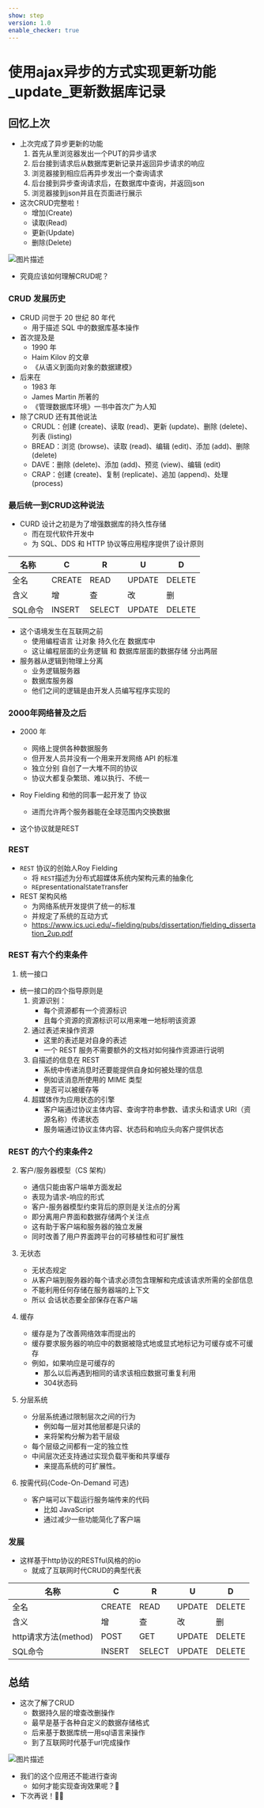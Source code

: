 ```yaml
---
show: step
version: 1.0
enable_checker: true
---
```


#  使用ajax异步的方式实现更新功能_update_更新数据库记录

## 回忆上次

- 上次完成了异步更新的功能
	1. 首先从里浏览器发出一个PUT的异步请求
	2. 后台接到请求后从数据库更新记录并返回异步请求的响应
	3. 浏览器接到相应后再异步发出一个查询请求
	4. 后台接到异步查询请求后，在数据库中查询，并返回json
	5. 浏览器接到json并且在页面进行展示
- 这次CRUD完整啦！
	- 增加(Create)
	- 读取(Read)
	- 更新(Update)
	- 删除(Delete)

![图片描述](https://doc.shiyanlou.com/courses/uid1190679-20230528-1685234785569)

- 究竟应该如何理解CRUD呢？

### CRUD 发展历史

- CRUD 问世于 20 世纪 80 年代
	- 用于描述 SQL 中的数据库基本操作
- 首次提及是
	- 1990 年 
	- Haim Kilov 的文章
	- 《从语义到面向对象的数据建模》
- 后来在 
	- 1983 年 
	- James Martin 所著的
	- 《管理数据库环境》一书中首次广为人知
- 除了CRUD 还有其他说法
    - CRUDL：创建 (create)、读取 (read)、更新 (update)、删除 (delete)、列表 (listing)
    - BREAD：浏览 (browse)、读取 (read)、编辑 (edit)、添加 (add)、删除 (delete)
    - DAVE：删除 (delete)、添加 (add)、预览 (view)、编辑 (edit)
    - CRAP：创建 (create)、复制 (replicate)、追加 (append)、处理 (process)

### 最后统一到CRUD这种说法

- CURD 设计之初是为了增强数据库的持久性存储
	- 而在现代软件开发中
	- 为 SQL、DDS 和 HTTP 协议等应用程序提供了设计原则


| 名称 | C | R | U | D |
| --- | --- | --- | --- | --- |
| 全名 | CREATE | READ | UPDATE | DELETE |
| 含义 | 增 | 查 | 改 | 删 |
| SQL命令 | INSERT | SELECT | UPDATE | DELETE |

- 这个语境发生在互联网之前
	- 使用编程语言 让对象 持久化在 数据库中
	- 这让编程层面的业务逻辑 和 数据库层面的数据存储 分出两层
- 服务器从逻辑到物理上分离
	- 业务逻辑服务器
	- 数据库服务器
	- 他们之间的逻辑是由开发人员编写程序实现的

### 2000年网络普及之后

-  2000 年
	-  网络上提供各种数据服务  
	-  但开发人员并没有一个用来开发网络 API 的标准
	-  独立分别 自创了一大堆不同的协议
	-  协议大都复杂繁琐、难以执行、不统一

-  Roy Fielding 和他的同事一起开发了 协议
	-  进而允许两个服务器能在全球范围内交换数据
- 这个协议就是REST

### REST

- `REST` 协议的创始人Roy Fielding 
	- 将 `REST`描述为分布式超媒体系统内架构元素的抽象化
	- `RE`presentational`S`tate`T`ransfer
- REST 架构风格
	- 为网络系统开发提供了统一的标准
	- 并规定了系统的互动方式
	- https://www.ics.uci.edu/~fielding/pubs/dissertation/fielding_dissertation_2up.pdf

### REST 有六个约束条件

1. 统一接口

- 统一接口的四个指导原则是
	1. 资源识别：
		- 每个资源都有一个资源标识
		- 且每个资源的资源标识可以用来唯一地标明该资源
	2. 通过表述来操作资源
		- 这里的表述是对自身的表述
		- 一个 REST 服务不需要额外的文档对如何操作资源进行说明
	3. 自描述的信息在 REST 		 		  
		- 系统中传递消息时还要能提供自身如何被处理的信息
		- 例如该消息所使用的 MIME 类型
		- 是否可以被缓存等
	4. 超媒体作为应用状态的引擎
		- 客户端通过协议主体内容、查询字符串参数、请求头和请求 URI（资源名称）传递状态
		- 服务端通过协议主体内容、状态码和响应头向客户提供状态

### REST 的六个约束条件2

2. 客户/服务器模型（CS 架构）
	- 通信只能由客户端单方面发起
	- 表现为请求-响应的形式
	- 客户-服务器模型约束背后的原则是关注点的分离
	- 即分离用户界面和数据存储两个关注点
	- 这有助于客户端和服务器的独立发展
	- 同时改善了用户界面跨平台的可移植性和可扩展性

3. 无状态

	- 无状态规定
	- 从客户端到服务器的每个请求必须包含理解和完成该请求所需的全部信息
	- 不能利用任何存储在服务器端的上下文
	- 所以 会话状态要全部保存在客户端

4. 缓存

	- 缓存是为了改善网络效率而提出的
	- 缓存要求服务器的响应中的数据被隐式地或显式地标记为可缓存或不可缓存
	- 例如，如果响应是可缓存的
		- 那么以后再遇到相同的请求该相应数据可重复利用
		- 304状态码

5. 分层系统

	- 分层系统通过限制层次之间的行为
		- 例如每一层对其他层都是只读的
		- 来将架构分解为若干层级
	- 每个层级之间都有一定的独立性
	- 中间层次还支持通过实现负载平衡和共享缓存
		- 来提高系统的可扩展性。

6. 按需代码(Code-On-Demand 可选)

	- 客户端可以下载运行服务端传来的代码
		- 比如 JavaScript
		- 通过减少一些功能简化了客户端

### 发展

- 这样基于http协议的RESTful风格的的io
	- 就成了互联网时代CRUD的典型代表

| 名称 | C | R | U | D |
| --- | --- | --- | --- | --- |
| 全名 | CREATE | READ | UPDATE | DELETE |
| 含义 | 增 | 查 | 改 | 删 |
| http请求方法(method) | POST | GET | UPDATE | DELETE |
| SQL命令 | INSERT | SELECT | UPDATE | DELETE |

## 总结
- 这次了解了CRUD
	- 数据持久层的增查改删操作
	- 最早是基于各种自定义的数据存储格式
	- 后来基于数据库统一用sql语言来操作
	- 到了互联网时代基于url完成操作

![图片描述](https://doc.shiyanlou.com/courses/3584/labs/984301/uid1190679-20250112-1736652730829) 

- 我们的这个应用还不能进行查询
	- 如何才能实现查询效果呢？🤔
- 下次再说！👋🏻